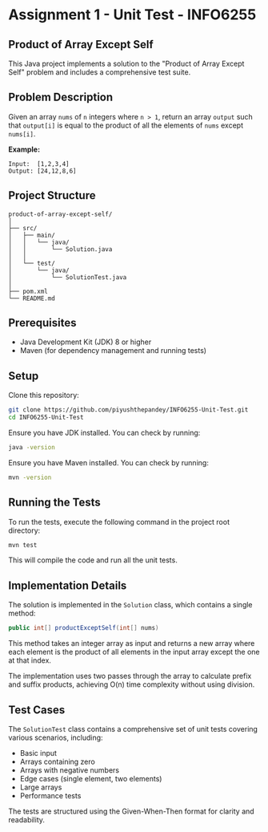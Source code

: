 # Assignment 1 - Unit Test - INFO6255 

## Product of Array Except Self

This Java project implements a solution to the "Product of Array Except Self" problem and includes a comprehensive test suite.

## Problem Description

Given an array `nums` of `n` integers where `n > 1`, return an array `output` such that `output[i]` is equal to the product of all the elements of `nums` except `nums[i]`.

**Example:**
```
Input:  [1,2,3,4]
Output: [24,12,8,6]
```

## Project Structure

```
product-of-array-except-self/
│
├── src/
│   ├── main/
│   │   └── java/
│   │       └── Solution.java
│   │
│   └── test/
│       └── java/
│           └── SolutionTest.java
│
├── pom.xml
└── README.md
```

## Prerequisites

- Java Development Kit (JDK) 8 or higher
- Maven (for dependency management and running tests)

## Setup

Clone this repository:
```sh
git clone https://github.com/piyushthepandey/INFO6255-Unit-Test.git
cd INFO6255-Unit-Test
```

Ensure you have JDK installed. You can check by running:
```sh
java -version
```

Ensure you have Maven installed. You can check by running:
```sh
mvn -version
```

## Running the Tests

To run the tests, execute the following command in the project root directory:
```sh
mvn test
```
This will compile the code and run all the unit tests.

## Implementation Details

The solution is implemented in the `Solution` class, which contains a single method:
```java
public int[] productExceptSelf(int[] nums)
```
This method takes an integer array as input and returns a new array where each element is the product of all elements in the input array except the one at that index.

The implementation uses two passes through the array to calculate prefix and suffix products, achieving O(n) time complexity without using division.

## Test Cases

The `SolutionTest` class contains a comprehensive set of unit tests covering various scenarios, including:

- Basic input
- Arrays containing zero
- Arrays with negative numbers
- Edge cases (single element, two elements)
- Large arrays
- Performance tests

The tests are structured using the Given-When-Then format for clarity and readability.

